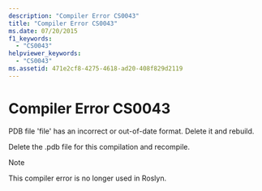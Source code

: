 ```yaml
---
description: "Compiler Error CS0043"
title: "Compiler Error CS0043"
ms.date: 07/20/2015
f1_keywords:
  - "CS0043"
helpviewer_keywords:
  - "CS0043"
ms.assetid: 471e2cf8-4275-4618-ad20-408f829d2119
---
```

# Compiler Error CS0043

PDB file 'file' has an incorrect or out-of-date format. Delete it and rebuild.

 Delete the .pdb file for this compilation and recompile.

> [!NOTE]
> This compiler error is no longer used in Roslyn.
